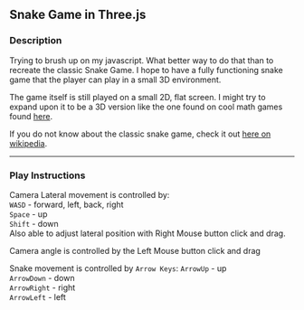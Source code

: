 ## Snake Game in Three.js

### Description
Trying to brush up on my javascript. What better way to do that
than to recreate the classic Snake Game. I hope to have a fully 
functioning snake game that the player can play in a small 3D 
environment. 

The game itself is still played on a small 2D, flat screen.
I might try to expand upon it to be a 3D version like the 
one found on cool math games found [here](https://www.coolmathgames.com/0-snake-3d).

If you do not know about the classic snake game, check it out [here on wikipedia](https://en.wikipedia.org/wiki/Snake_(video_game_genre)).

---
### Play Instructions
Camera Lateral movement is controlled by:<br>
`WASD` - forward, left, back, right<br>
`Space` - up<br>
`Shift` - down<br>
Also able to adjust lateral position with Right Mouse button click and drag.

Camera angle is controlled by the Left Mouse button click and drag

Snake movement is controlled by `Arrow Keys`:
`ArrowUp` - up<br>
`ArrowDown` - down<br>
`ArrowRight` - right<br>
`ArrowLeft` - left<br>
